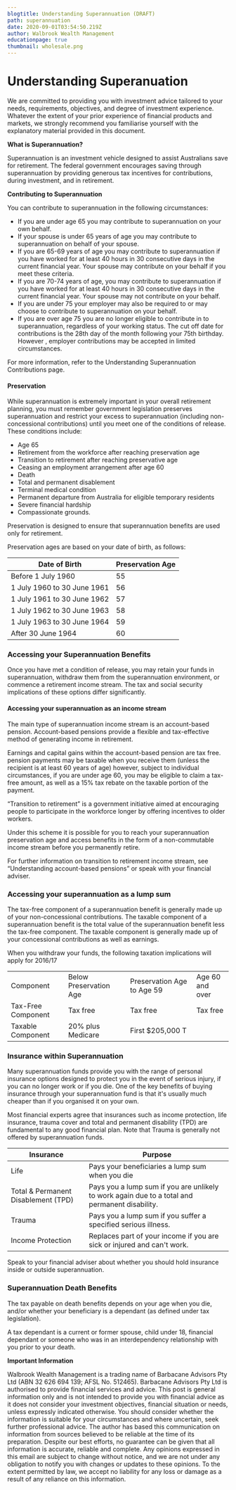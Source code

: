 ```yaml
---
blogtitle: Understanding Superannuation (DRAFT)
path: superannuation
date: 2020-09-01T03:54:50.219Z
author: Walbrook Wealth Management
educationpage: true
thumbnail: wholesale.png
---
```

# Understanding Superanuation

We are committed to providing you with investment advice tailored to your needs, requirements, objectives, and degree of investment experience. Whatever the extent of your prior experience of financial products and markets, we strongly recommend you familiarise yourself with the explanatory material provided in this document.

**What is Superannuation?**

Superannuation is an investment vehicle designed to assist Australians save for retirement. The federal government encourages saving through superannuation by providing generous tax incentives for contributions, during investment, and in retirement.

**Contributing to Superannuation**

You can contribute to superannuation in the following circumstances:

* If you are under age 65 you may contribute to superannuation on your own behalf.
* If your spouse is under 65 years of age you may contribute to superannuation on behalf of your spouse.
* If you are 65-69 years of age you may contribute to superannuation if you have worked for at least 40 hours in 30 consecutive days in the current financial year. Your spouse may contribute on your behalf if you meet these criteria.
* If you are 70-74 years of age, you may contribute to superannuation if you have worked for at least 40 hours in 30 consecutive days in the current financial year. Your spouse may not contribute on your behalf.
* If you are under 75 your employer may also be required to or may choose to contribute to superannuation on your behalf.
* If you are over age 75 you are no longer eligible to contribute in to superannuation, regardless of your working status. The cut off date for contributions is the 28th day of the month following your 75th birthday. However , employer contributions may be accepted in limited circumstances.

For more information, refer to the Understanding Superannuation Contributions page.

#### Preservation

While superannuation is extremely important in your overall retirement planning, you must remember government legislation preserves superannuation and restrict your excess to superannuation (including non-concessional contributions) until you meet one of the conditions of release. These conditions include:

* Age 65
* Retirement from the workforce after reaching preservation age
* Transition to retirement after reaching preservative age
* Ceasing an employment arrangement after age 60
* Death
* Total and permanent disablement
* Terminal medical condition
* Permanent departure from Australia for eligible temporary residents
* Severe financial hardship
* Compassionate grounds.

Preservation is designed to ensure that superannuation benefits are used only for retirement.

Preservation ages are based on your date of birth, as follows:

| Date of Birth               | Preservation Age |
| --------------------------- | ---------------- |
| Before 1 July 1960          | 55               |
| 1 July 1960 to 30 June 1961 | 56               |
| 1 July 1961 to 30 June 1962 | 57               |
| 1 July 1962 to 30 June 1963 | 58               |
| 1 July 1963 to 30 June 1964 | 59               |
| After 30 June 1964          | 60               |

### Accessing your Superannuation Benefits

Once you have met a condition of release, you may retain your funds in superannuation, withdraw them from the superannuation environment, or commence a retirement income stream. The tax and social security implications of these options differ significantly.

#### Accessing your superannuation as an income stream

The main type of superannuation income stream is an account-based pension. Account-based pensions provide a flexible and tax-effective method of generating income in retirement.

Earnings and capital gains within the account-based pension are tax free. pension payments may be taxable when you receive them (unless the recipient is at least 60 years of age) however, subject to individual circumstances, if you are under age 60, you may be eligible to claim a tax-free amount, as well as a 15% tax rebate on the taxable portion of the payment.

“Transition to retirement” is a government initiative aimed at encouraging people to participate in the workforce longer by offering incentives to older workers.

Under this scheme it is possible for you to reach your superannuation preservation age and access benefits in the form of a non-commutable income stream before you permanently retire.

For further information on transition to retirement income stream, see “Understanding account-based pensions” or speak with your financial adviser.

### Accessing your superannuation as a lump sum

The tax-free component of a superannuation benefit is generally made up of your non-concessional contributions. The taxable component of a superannuation benefit is the total value of the superannuation benefit less the tax-free component. The taxable component is generally made up of your concessional contributions as well as earnings.

When you withdraw your funds, the following taxation implications will apply for 2016/17

|                    |                        |                            |                 |
| ------------------ | ---------------------- | -------------------------- | --------------- |
| Component          | Below Preservation Age | Preservation Age to Age 59 | Age 60 and over |
| Tax-Free Component | Tax free               | Tax free                   | Tax free        |
| Taxable Component  | 20% plus Medicare      | First $205,000 T           |                 |

### Insurance within Superannuation

Many superannuation funds provide you with the range of personal insurance options designed to protect you in the event of serious injury, if you can no longer work or if you die. One of the key benefits of buying insurance through your superannuation fund is that it's usually much cheaper than if you organised it on your own.

Most financial experts agree that insurances such as income protection, life insurance, trauma cover and total and permanent disability (TPD) are fundamental to any good financial plan. Note that Trauma is generally not offered by superannuation funds.

| **Insurance**                       | **Purpose**                                                                                    |
| ----------------------------------- | ---------------------------------------------------------------------------------------------- |
| Life                                | Pays your beneficiaries a lump sum when you die                                                |
| Total & Permanent Disablement (TPD) | Pays you a lump sum if you are unlikely to work again due to a total and permanent disability. |
| Trauma                              | Pays you a lump sum if you suffer a specified serious illness.                                 |
| Income Protection                   | Replaces part of your income if you are sick or injured and can't work.                        |

Speak to your financial adviser about whether you should hold insurance inside or outside superannuation.

### Superannuation Death Benefits

The tax payable on death benefits depends on your age when you die, and/or whether your beneficiary is a dependant (as defined under tax legislation).

A tax dependant is a current or former spouse, child under 18, financial dependant or someone who was in an interdependency relationship with you prior to your death.



**Important Information**

Walbrook Wealth Management is a trading name of Barbacane Advisors Pty Ltd (ABN 32 626 694 139; AFSL No. 512465). Barbacane Advisors Pty Ltd is authorised to provide financial services and advice. This post is general information only and is not intended to provide you with financial advice as it does not consider your investment objectives, financial situation or needs, unless expressly indicated otherwise. You should consider whether the information is suitable for your circumstances and where uncertain, seek further professional advice. The author has based this communication on information from sources believed to be reliable at the time of its preparation. Despite our best efforts, no guarantee can be given that all information is accurate, reliable and complete. Any opinions expressed in this email are subject to change without notice, and we are not under any obligation to notify you with changes or updates to these opinions. To the extent permitted by law, we accept no liability for any loss or damage as a result of any reliance on this information.